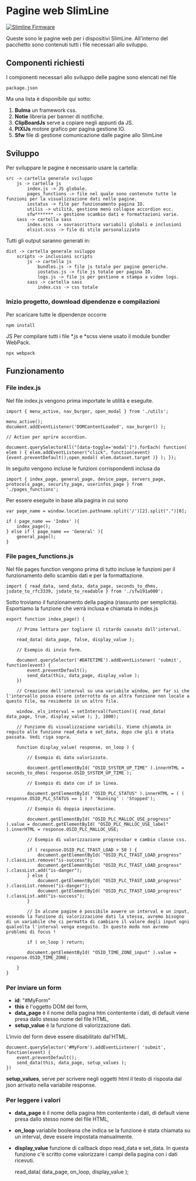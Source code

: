 # Pagine web SlimLine

[![Slimline Firmware](https://img.shields.io/badge/firmware-%3E%3Dsfw198d030-%23009933)](https://support.elsist.biz/note-di-rilascio-per-il-firmare-delle-cpu-swf198/)

Queste sono le pagine web per i dispositivi SlimLine.
All'interno del pacchetto sono contenuti tutti i file necessari allo sviluppo.

## Componenti richiesti

I componenti necessari allo sviluppo delle pagine sono elencati nel file

	package.json

Ma una lista è disponibile qui sotto:

1. **Bulma** un framework css.
2. **Notie** libreria per banner di notifiche.
3. **ClipBoardJs** serve a copiare negli appunti da JS.
3. **PIXIJs** motore grafico per pagina gestione IO.
4. **Sfw** file di gestione comunicazione dalle pagine allo SlimLine

## Sviluppo

Per sviluppare le pagine è necessario usare la cartella:

	src -> cartella generale sviluppo
		js -> cartella js
			index.js -> JS globale.
			pages_functions -> file nel quale sono contenute tutte le funzioni per la visualizzazione dati nelle pagine.
			iostatus -> file per funzionamento pagina IO.
			utilis -> utilità, gestione menù collapse accordion ecc.
			sfw******* -> gestione scambio dati e formattazioni varie.
		sass -> cartella sass
			index.scss -> sovrascrittura variabili globali e inclusionì	
			elsist.scss -> file di stile personalizzato

Tutti gli output saranno generati in:

	dist -> cartella generale sviluppo
		scripts -> inclusioni scripts
			js -> cartella js
				bundles.js -> file js totale per pagine generiche.
				iostatus.js -> file js totale per pagina IO.
				logs.js -> file js per gestione e stampa a video logs.
			sass -> cartella sass
				index.css -> css totale
			
### Inizio progetto, download dipendenze e compilazioni

Per scaricare tutte le dipendenze occorre

	npm install

JS Per compilare tutti i file *.js e *scss viene usato il module bundler WebPack.

	npx webpack

## Funzionamento

### File index.js

Nel file index.js vengono prima importate le utilità e eseguite.

	import { menu_active, nav_burger, open_modal } from './utils';

	menu_active();
	document.addEventListener('DOMContentLoaded', nav_burger() );

	// Action per aprire accordion. 

	document.querySelectorAll("[data-toggle='modal']").forEach( function( elem ) { elem.addEventListener("click", function(event){event.preventDefault();open_modal( elem.dataset.target )} ); });

In seguito vengono incluse le funzioni corrispondenti inclusa da 

	import { index_page, general_page, device_page, servers_page, protocols_page, security_page, userinfos_page } from './pages_functions';

Per essere eseguite in base alla pagina in cui sono

	var page_name = window.location.pathname.split('/')[2].split(".")[0];

	if ( page_name == 'Index' ){
		index_page();
	} else if ( page_name == 'General' ){
		general_page();
	}

### File pages_functions.js

Nel file pages function vengono prima di tutto incluse le funzioni per il funzionamento dello scambio dati e per la formattazione.

	import { read_data, send_data, data_page, seconds_to_dhms, jsdate_to_rfc3339, jsdate_to_readable } from './sfw191a000';

Sotto troviamo il funzionamento della pagina (riassunto per semplicità).
Esportiamo la funzione che verrà inclusa e chiamata in index.js

	export function index_page() {

		// Prima lettura per togliere il ritardo causato dall'interval.

		read_data( data_page, false, display_value ); 

		// Esempio di invio form.

		document.querySelector('#DATETIME').addEventListener( 'submit', function(event) {
			event.preventDefault();
			send_data(this, data_page, display_value );
		})

		// Creazione dell'interval su una variabile window, per far si che l'intervallo possa essere interrotto da un altra funzione non locale a questo file, ma residente in un altro file.

		window._els_interval = setInterval(function(){ read_data( data_page, true, display_value ); }, 1000);

		// Funzione di visualizzazione variabili. Viene chiamata in reguito alle funzione read_data e set_data, dopo che gli è stata passata. Vedi riga sopra.

		function display_value( response, on_loop ) {

			// Esempio di dato valorizzato.

			document.getElementById( "OSID_SYSTEM_UP_TIME" ).innerHTML = seconds_to_dhms( response.OSID_SYSTEM_UP_TIME );

			// Esempio di dato con if in linea.

			document.getElementById( "OSID_PLC_STATUS" ).innerHTML = ( ( response.OSID_PLC_STATUS == 1 ) ? 'Running' : 'Stopped');

			// Esempio di doppia impostazione.

			document.getElementById( "OSID_PLC_MALLOC_USE_progress" ).value = document.getElementById( "OSID_PLC_MALLOC_USE_label" ).innerHTML = response.OSID_PLC_MALLOC_USE;

			// Esempio di valorizzazione progressbar e cambio classe css. 

			if ( response.OSID_PLC_TFAST_LOAD > 50 ) {
				document.getElementById( "OSID_PLC_TFAST_LOAD_progress" ).classList.remove("is-success");
				document.getElementById( "OSID_PLC_TFAST_LOAD_progress" ).classList.add("is-danger");
			} else {
				document.getElementById( "OSID_PLC_TFAST_LOAD_progress" ).classList.remove("is-danger");
				document.getElementById( "OSID_PLC_TFAST_LOAD_progress" ).classList.add("is-success");
			}

			// In alcune pagine è possibile avwere un interval e un input, essendo la funzione di valorizzazione dati la stessa, avremo bisogno di un variabile che ci permatta di cambiare il valore degli input ogni qualvolta l'interval venga eseguito. In questo modo non avremo problemi di focus ! 

			if ( on_loop ) return;

			document.getElementById( "OSID_TIME_ZONE_input" ).value = response.OSID_TIME_ZONE;

		}
	}

### Per inviare un form

- **id**: "#MyForm"
- **this** è l'oggetto DOM del form,
- **data_page** è il nome della pagina htm contentente i dati, di default viene presa dallo stesso nome del file HTML,
- **setup_value** è la funzione di valorizzazione dati.

L'invio del form deve essere disabilitato dal'HTML.

	document.querySelector('#MyForm').addEventListener( 'submit', function(event) {
		event.preventDefault();
		send_data(this, data_page, setup_values );
	})

**setup_values**, serve per scrivere negli oggetti html il testo di risposta dal json arrivato nella variabile response.

### Per leggere i valori

- **data_page** è il nome della pagina htm contentente i dati, di default viene presa dallo stesso nome del file HTML,
- **on_loop** variabile booleana che indica se la funzione è stata chiamata su un interval, deve essere impostata manualmente.
- **display_value** funzione di callback dopo read_data e set_data. In questa funzione c'è scritto come valorizzare i campi della pagina con i dati ricevuti.

	read_data( data_page, on_loop, display_value );
